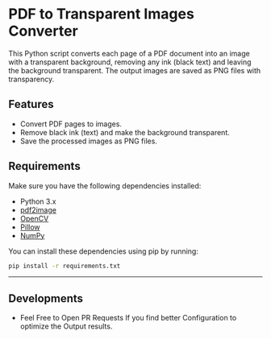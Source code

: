 # PDF to Transparent Images Converter

This Python script converts each page of a PDF document into an image with a transparent background, removing any ink (black text) and leaving the background transparent. The output images are saved as PNG files with transparency.

## Features
- Convert PDF pages to images.
- Remove black ink (text) and make the background transparent.
- Save the processed images as PNG files.

## Requirements

Make sure you have the following dependencies installed:

- Python 3.x
- [pdf2image](https://pypi.org/project/pdf2image/)
- [OpenCV](https://pypi.org/project/opencv-python/)
- [Pillow](https://pypi.org/project/Pillow/)
- [NumPy](https://pypi.org/project/numpy/)

You can install these dependencies using pip by running:

```bash
pip install -r requirements.txt
```
***
## Developments
- Feel Free to Open PR Requests If you find better Configuration to optimize the Output results. 
